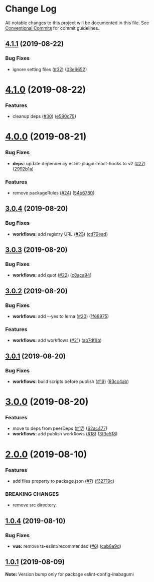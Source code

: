 # Change Log

All notable changes to this project will be documented in this file.
See [Conventional Commits](https://conventionalcommits.org) for commit guidelines.

## [4.1.1](https://github.com/inabagumi/eslint-config/compare/v4.1.0...v4.1.1) (2019-08-22)


### Bug Fixes

* ignore setting files ([#32](https://github.com/inabagumi/eslint-config/issues/32)) ([03e6652](https://github.com/inabagumi/eslint-config/commit/03e6652))





# [4.1.0](https://github.com/inabagumi/eslint-config/compare/v4.0.0...v4.1.0) (2019-08-22)


### Features

* cleanup deps ([#30](https://github.com/inabagumi/eslint-config/issues/30)) ([e580c79](https://github.com/inabagumi/eslint-config/commit/e580c79))





# [4.0.0](https://github.com/inabagumi/eslint-config/compare/v3.0.4...v4.0.0) (2019-08-21)


### Bug Fixes

* **deps:** update dependency eslint-plugin-react-hooks to v2 ([#27](https://github.com/inabagumi/eslint-config/issues/27)) ([2992b1a](https://github.com/inabagumi/eslint-config/commit/2992b1a))


### Features

* remove packageRules ([#24](https://github.com/inabagumi/eslint-config/issues/24)) ([54b6780](https://github.com/inabagumi/eslint-config/commit/54b6780))





## [3.0.4](https://github.com/inabagumi/eslint-config/compare/v3.0.3...v3.0.4) (2019-08-20)


### Bug Fixes

* **workflows:** add registry URL ([#23](https://github.com/inabagumi/eslint-config/issues/23)) ([cd70ead](https://github.com/inabagumi/eslint-config/commit/cd70ead))





## [3.0.3](https://github.com/inabagumi/eslint-config/compare/v3.0.2...v3.0.3) (2019-08-20)


### Bug Fixes

* **workflows:** add quot ([#22](https://github.com/inabagumi/eslint-config/issues/22)) ([c8aca94](https://github.com/inabagumi/eslint-config/commit/c8aca94))





## [3.0.2](https://github.com/inabagumi/eslint-config/compare/v3.0.1...v3.0.2) (2019-08-20)


### Bug Fixes

* **workflows:** add --yes to lerna ([#20](https://github.com/inabagumi/eslint-config/issues/20)) ([1f68975](https://github.com/inabagumi/eslint-config/commit/1f68975))


### Features

* **workflows:** add workflows ([#21](https://github.com/inabagumi/eslint-config/issues/21)) ([ab7df9b](https://github.com/inabagumi/eslint-config/commit/ab7df9b))





## [3.0.1](https://github.com/inabagumi/eslint-config/compare/v3.0.0...v3.0.1) (2019-08-20)


### Bug Fixes

* **workflows:** build scripts before publish ([#19](https://github.com/inabagumi/eslint-config/issues/19)) ([83cc4ab](https://github.com/inabagumi/eslint-config/commit/83cc4ab))





# [3.0.0](https://github.com/inabagumi/eslint-config/compare/v2.1.0...v3.0.0) (2019-08-20)


### Features

* move to deps from peerDeps ([#17](https://github.com/inabagumi/eslint-config/issues/17)) ([62ac477](https://github.com/inabagumi/eslint-config/commit/62ac477))
* **workflows:** add publish workflows ([#18](https://github.com/inabagumi/eslint-config/issues/18)) ([3f3e518](https://github.com/inabagumi/eslint-config/commit/3f3e518))





# [2.0.0](https://github.com/inabagumi/eslint-config/compare/v1.0.4...v2.0.0) (2019-08-10)


### Features

* add files property to package.json ([#7](https://github.com/inabagumi/eslint-config/issues/7)) ([f32719c](https://github.com/inabagumi/eslint-config/commit/f32719c))


### BREAKING CHANGES

* remove src directory.





## [1.0.4](https://github.com/inabagumi/eslint-config/compare/v1.0.3...v1.0.4) (2019-08-10)


### Bug Fixes

* **vue:** remove ts-eslint/recommended ([#6](https://github.com/inabagumi/eslint-config/issues/6)) ([cab8e9d](https://github.com/inabagumi/eslint-config/commit/cab8e9d))





## [1.0.1](https://github.com/inabagumi/eslint-config/compare/v1.0.0...v1.0.1) (2019-08-09)

**Note:** Version bump only for package eslint-config-inabagumi
